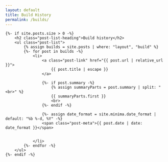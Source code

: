 ```yaml
---
layout: default
title: Build History
permalink: /builds/
---
```


<div class="home">

    {%- if site.posts.size > 0 -%}
        <h2 class="post-list-heading">Build history</h2>
        <ul class="post-list">
            {% assign builds = site.posts | where: "layout", "build" %}
            {%- for post in builds -%}
                <li>
                    <a class="post-link" href="{{ post.url | relative_url }}">
                        {{ post.title | escape }}
                    </a>
                    
                    {%- if post.summary -%}
						{% assign summaryParts = post.summary | split: "<br>" %}
                        {{ summaryParts.first }}
                        <br>
                    {%- endif -%}

                    {%- assign date_format = site.minima.date_format | default: "%b %-d, %Y" -%}
                    <span class="post-meta">{{ post.date | date: date_format }}</span>


                </li>
            {%- endfor -%}
        </ul>
    {%- endif -%}

</div>
